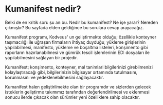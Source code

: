# Kumanifest nedir? #
Belki de en kritik soru şu an bu. Nedir bu kumanifest? Ne işe yarar? Nereden çıkmıştır? Bu sayfada elden geldiğince bu sorulara cevap arayacağız.

Kumanifest programı, Kodveus' un  geliştirmekte olduğu;  özellikle konteyner taşımacılığı ile uğraşan firmaların ihtiyaç duyduğu; yükleme girişlerinin yapılabilmesi, manifesto, yükleme ve boşaltma listeleri, konşimento gibi raporların hazırlanabilmesi ve gümrük tescil işlemlerinin EDI dosyaları ile yapılabilmesini sağlayan  bir projedir.

Kumanifest; konşimento, konteyner, mal tanimlari bilgilerinizi girebilmenizi kolaylaştıracağı gibi, bilgilerinizin bilgisayar ortamında tutulmasını, korunmasını ve yedeklenebilmesini sağlayacaktır.

Kumanifest halen geliştirilmekte olan bir programdır ve sizlerden gelecek isteklerin geliştirme takımımız tarafından değerlendirilmesi ve eklenmesi sonucu ilerde çıkacak olan sürümler yeni özelliklere sahip olacaktır.